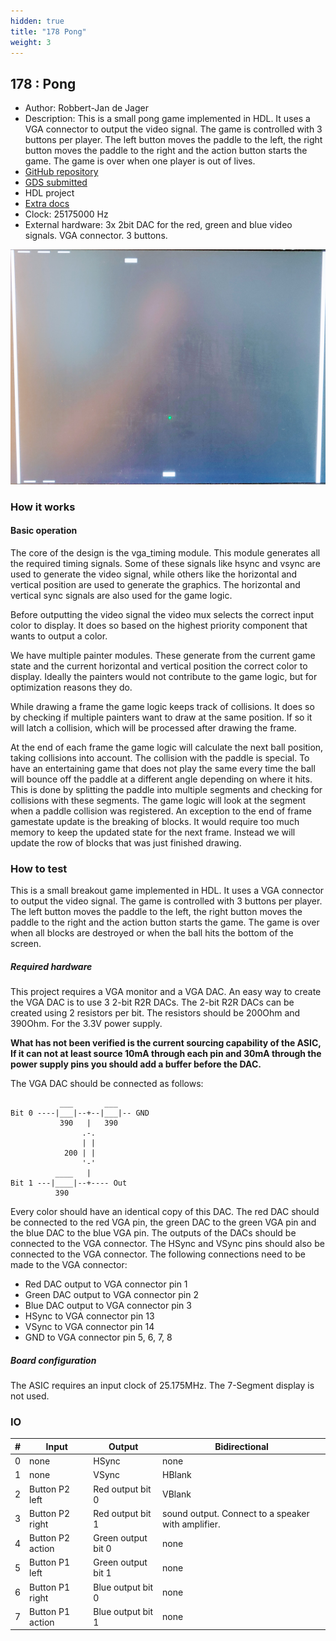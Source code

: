```yaml
---
hidden: true
title: "178 Pong"
weight: 3
---
```


## 178 : Pong

* Author: Robbert-Jan de Jager
* Description: This is a small pong game implemented in HDL. It uses a VGA connector to output the video signal. The game is controlled with 3 buttons per player. The left button moves the paddle to the left, the right button moves the paddle to the right and the action button starts the game. The game is over when one player is out of lives.
* [GitHub repository](https://github.com/robojan/tt04-pong)
* [GDS submitted](https://github.com/robojan/tt04-pong/actions/runs/6041539423)
* HDL project
* [Extra docs](https://github.com/robojan/tt04-breakout-submission/blob/main/README.md)
* Clock: 25175000 Hz
* External hardware: 3x 2bit DAC for the red, green and blue video signals. VGA connector. 3 buttons.

![picture](images/picture.jpg)

### How it works

#### Basic operation

The core of the design is the vga_timing module. This module generates all the required timing signals. Some of these signals like hsync and vsync
are used to generate the video signal, while others like the horizontal and vertical position are used to generate the graphics. The horizontal and
vertical sync signals are also used for the game logic.

Before outputting the video signal the video mux selects the correct input color to display. It does so based on the highest priority component that
wants to output a color.

We have multiple painter modules. These generate from the current game state and the current horizontal and vertical position the correct color to
display. Ideally the painters would not contribute to the game logic, but for optimization reasons they do.

While drawing a frame the game logic keeps track of collisions. It does so by checking if multiple painters want to draw at the same position. If so
it will latch a collision, which will be processed after drawing the frame.

At the end of each frame the game logic will calculate the next ball position, taking collisions into account. The collision with the paddle is special.
To have an entertaining game that does not play the same every time the ball will bounce off the paddle at a different angle depending on where it hits.
This is done by splitting the paddle into multiple segments and checking for collisions with these segments. The game logic will look at the segment
when a paddle collision was registered. An exception to the end of frame gamestate update is the breaking of blocks. It would require too much memory to
keep the updated state for the next frame. Instead we will update the row of blocks that was just finished drawing.


### How to test

This is a small breakout game implemented in HDL. It uses a VGA connector to output the video signal.
The game is controlled with 3 buttons per player.
The left button moves the paddle to the left, the right button moves the paddle to the right and the action button starts the game.
The game is over when all blocks are destroyed or when the ball hits the bottom of the screen.

##### Required hardware

This project requires a VGA monitor and a VGA DAC. An easy way to create the VGA DAC is to use 3 2-bit R2R DACs.
The 2-bit R2R DACs can be created using 2 resistors per bit. The resistors should be 200Ohm and 390Ohm. For the 3.3V power supply.

**What has not been verified is the current sourcing capability of the ASIC, If it can not at least source 10mA through each pin and
30mA through the power supply pins you should add a buffer before the DAC.**

The VGA DAC should be connected as follows:

```
           ___       ___
Bit 0 ----|___|--+--|___|-- GND
           390   |   390
                .-.
                | |
            200 | |
                '-'
          ____   |  
Bit 1 ---|____|--+---- Out
          390
```

Every color should have an identical copy of this DAC. The red DAC should be connected to the red VGA pin,
the green DAC to the green VGA pin and the blue DAC to the blue VGA pin. The outputs of the DACs should be connected to the VGA
connector. The HSync and VSync pins should also be connected to the VGA connector.
The following connections need to be made to the VGA connector:

- Red DAC output to VGA connector pin 1
- Green DAC output to VGA connector pin 2
- Blue DAC output to VGA connector pin 3
- HSync to VGA connector pin 13
- VSync to VGA connector pin 14
- GND to VGA connector pin 5, 6, 7, 8

##### Board configuration

The ASIC requires an input clock of 25.175MHz. The 7-Segment display is not used.


### IO

| # | Input        | Output       | Bidirectional      |
|---|--------------|--------------| -------------------|
| 0 | none  | HSync | none |
| 1 | none  | VSync | HBlank |
| 2 | Button P2 left  | Red output bit 0 | VBlank |
| 3 | Button P2 right  | Red output bit 1 | sound output. Connect to a speaker with amplifier. |
| 4 | Button P2 action  | Green output bit 0 | none |
| 5 | Button P1 left  | Green output bit 1 | none |
| 6 | Button P1 right  | Blue output bit 0 | none |
| 7 | Button P1 action  | Blue output bit 1 | none |

